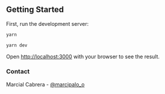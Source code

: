 ## Getting Started

First, run the development server:

```bash
yarn

yarn dev
```

Open [http://localhost:3000](http://localhost:3000) with your browser to see the result.


### Contact

Marcial Cabrera - [@marcipalo_o](https://twitter.com/marcipalo_o)